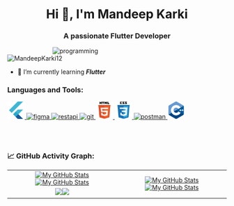 <h1 align="center">Hi 👋, I'm Mandeep Karki</h1>
<h3 align="center">A passionate Flutter Developer</h3>
<img align="right" alt="programming" width="400" src="https://images.squarespace-cdn.com/content/v1/5769fc401b631bab1addb2ab/1541580611624-TE64QGKRJG8SWAIUS7NS/ke17ZwdGBToddI8pDm48kPoswlzjSVMM-SxOp7CV59BZw-zPPgdn4jUwVcJE1ZvWQUxwkmyExglNqGp0IvTJZamWLI2zvYWH8K3-s_4yszcp2ryTI0HqTOaaUohrI8PI6FXy8c9PWtBlqAVlUS5izpdcIXDZqDYvprRqZ29Pw0o/coding-freak.gif">

<p align="left"> <img src="https://komarev.com/ghpvc/?username=dkc1549&label=Profile%20views&color=0e75b6&style=flat" alt="MandeepKarki12" /> </p>

- 🌱 I’m currently learning ***Flutter***

<h3 align="left">Languages and Tools:</h3>
<p align="left">
  <!-- Flutter -->
  <a href="https://flutter.dev" target="_blank" rel="noreferrer">
    <img src="https://raw.githubusercontent.com/devicons/devicon/master/icons/flutter/flutter-original.svg" alt="flutter" width="40" height="40"/>
  </a>
  <!-- Figma -->
  <a href="https://figma.com/" target="_blank" rel="noreferrer">
    <img src="https://www.vectorlogo.zone/logos/figma/figma-icon.svg" alt="figma" width="40" height="40"/>
  </a>

  <!-- REST API -->
  <a href="https://restfulapi.net/" target="_blank" rel="noreferrer">
    <img src="https://img.icons8.com/external-outline-juicy-fish/60/000000/external-api-coding-and-development-outline-outline-juicy-fish.png" alt="restapi" width="40" height="40"/>
  </a>

  <!-- Git -->
  <a href="https://git-scm.com/" target="_blank" rel="noreferrer">
    <img src="https://www.vectorlogo.zone/logos/git-scm/git-scm-icon.svg" alt="git" width="40" height="40"/>
  </a>

  <!-- HTML -->
  <a href="https://www.w3.org/html/" target="_blank" rel="noreferrer">
    <img src="https://raw.githubusercontent.com/devicons/devicon/master/icons/html5/html5-original-wordmark.svg" alt="html5" width="40" height="40"/>
  </a>

  <!-- CSS -->
  <a href="https://www.w3schools.com/css/" target="_blank" rel="noreferrer">
    <img src="https://raw.githubusercontent.com/devicons/devicon/master/icons/css3/css3-original-wordmark.svg" alt="css3" width="40" height="40"/>
  </a>

  <!-- Postman -->
  <a href="https://postman.com" target="_blank" rel="noreferrer">
    <img src="https://www.vectorlogo.zone/logos/getpostman/getpostman-icon.svg" alt="postman" width="40" height="40"/>
  </a>

  <!-- C++ -->
  <a href="https://isocpp.org/" target="_blank" rel="noreferrer">
    <img src="https://raw.githubusercontent.com/devicons/devicon/master/icons/cplusplus/cplusplus-original.svg" alt="cplusplus" width="40" height="40"/>
  </a>

</p>


</br></br>
### 📈 GitHub Activity Graph:
<table>
    <tr>
        <td align="center"><a href="https://github.com/MandeepKarki12#gh-light-mode-only"><img src="https://github-readme-stats.vercel.app/api?username=MandeepKarki12&show_icons=true" alt="My GitHub Stats"/></a><a href="https://github.com/MandeepKarki12#gh-dark-mode-only"><img src="https://github-readme-stats.vercel.app/api?username=MandeepKarki12&show_icons=true&theme=tokyonight" alt="My GitHub Stats"/></a></td>
        <td rowspan="2" align="center"><a href="https://github.com/MandeepKarki12#gh-light-mode-only"><img src="https://github-readme-stats.vercel.app/api/top-langs/?username=MandeepKarki12&theme=default&langs_count=8#gh-light-mode-only" alt="My GitHub Stats"/></a><a href="https://github.com/MandeepKarki12#gh-dark-mode-only"><img src="https://github-readme-stats.vercel.app/api/top-langs/?username=MandeepKarki12&theme=tokyonight&langs_count=8#gh-dark-mode-only" alt="My GitHub Stats"/></a></td>
    </tr>
    <tr>
        <td align="center"><a href="https://github.com/Mandeepkarki12#gh-light-mode-only"><img src="https://github-readme-streak-stats.herokuapp.com/?user=MandeepKarki12&theme=default"/></a><a href="https://github.com/MandeepKarki12#gh-dark-mode-only"><img src="https://github-readme-streak-stats.herokuapp.com/?user=MandeepKarki12&theme=tokyonight"/></a></td>
    </tr>
    
</table>
